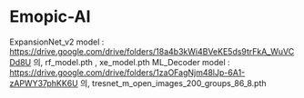 # Emopic-AI

ExpansionNet_v2 model : https://drive.google.com/drive/folders/18a4b3kWi4BVeKE5ds9trFkA_WuVCDd8U 의, rf_model.pth , xe_model.pth
ML_Decoder model : https://drive.google.com/drive/folders/1zaOFagNjm48lJp-6A1-zAPWY37phKK6U 의, tresnet_m_open_images_200_groups_86_8.pth
